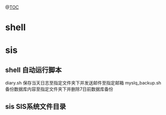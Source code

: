 @[TOC](根目录结构说明)
# shell
# sis

## shell   自动运行脚本
diary.sh    保存当天日志至指定文件夹下并发送邮件至指定邮箱
myslq_backup.sh 备份数据库内容至指定文件夹下并删除7日前数据库备份
## sis  SIS系统文件目录
